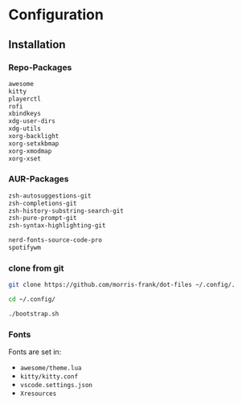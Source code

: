 # Configuration

## Installation

### Repo-Packages

```bash
awesome
kitty
playerctl
rofi
xbindkeys
xdg-user-dirs
xdg-utils
xorg-backlight
xorg-setxkbmap
xorg-xmodmap
xorg-xset
```

### AUR-Packages

```bash
zsh-autosuggestions-git
zsh-completions-git
zsh-history-substring-search-git
zsh-pure-prompt-git
zsh-syntax-highlighting-git

nerd-fonts-source-code-pro
spotifywm
 ```

### clone from git
```bash
git clone https://github.com/morris-frank/dot-files ~/.config/.

cd ~/.config/

./bootstrap.sh
```

### Fonts
Fonts are set in:

* ```awesome/theme.lua```
* ```kitty/kitty.conf```
* ```vscode.settings.json```
* ```Xresources```
